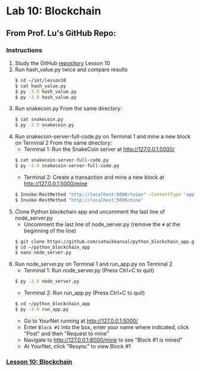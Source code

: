 # Lab 10: Blockchain
## From Prof. Lu's GitHub Repo:
### Instructions
1. Study the GitHub [repository](https://github.com/kevinwlu/iot) Lesson 10
2. Run hash_value.py twice and compare results
   ```sh
   $ cd ~/iot/lesson10
   $ cat hash_value.py
   $ py -3.9 hash_value.py
   $ py -3.9 hash_value.py
   ```
3. Run snakecoin.py
   From the same directory:
   ```sh
   $ cat snakecoin.py
   $ py -3.9 snakecoin.py
   ```
4. Run snakecoin-server-full-code.py on Terminal 1 and mine a new block on Terminal 2
   From the same directory:
   - Terminal 1: Run the SnakeCoin server at http://127.0.0.1:5000/
   ```sh
   $ cat snakecoin-server-full-code.py
   $ py -3.9 snakecoin-server-full-code.py
   ```
   - Terminal 2: Create a transaction and mine a new block at http://127.0.0.1:5000/mine
   ```sh
   $ Invoke-RestMethod "http://localhost:5000/txion" -ContentType 'application/json' -Method Post -Body '{"from": "akjflw", "to":"fjlakdj", "amount": 3}'
   $ Invoke-RestMethod "http://localhost:5000/mine"
   ```
5. Clone Python blockchain app and uncomment the last line of node_server.py
   - Uncomment the last line of node_server.py (remove the `#` at the beginning of the line)
   ```sh
   $ git clone https://github.com/satwikkansal/python_blockchain_app.git
   $ cd ~/python_blockchain_app
   $ nano node_server.py
   ```
6. Run node_server.py on Terminal 1 and run_app.py on Terminal 2
   - Terminal 1: Run node_server.py (Press Ctrl+C to quit)
   ```sh
   $ py -3.9 node_server.py
   ```
   - Terminal 2: Run run_app.py (Press Ctrl+C to quit)
   ```sh
   $ cd ~/python_blockchain_app
   $ py -3.9 run_app.py
   ```
   - Go to YourNet running at http://127.0.0.1:5000/
   - Enter `Block #1` into the box, enter your name where indicated, click "Post" and then "Request to mine"
   - Navigate to http://127.0.0.1:8000/mine to see "Block #1 is mined"
   - At YourNet, click "Resync" to view Block #1
### [Lesson 10: Blockchain](lesson10/README.md)
